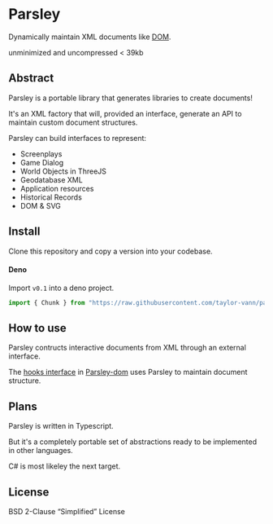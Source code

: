 # Parsley

Dynamically maintain XML documents like
[DOM](https://github.com/taylor-vann/parsley-dom).

unminimized and uncompressed < 39kb

## Abstract

Parsley is a portable library that generates libraries to create documents!

It's an XML factory that will, provided an interface, generate an API to
maintain custom document structures.

Parsley can build interfaces to represent:

- Screenplays
- Game Dialog
- World Objects in ThreeJS
- Geodatabase XML
- Application resources
- Historical Records
- DOM & SVG

## Install

Clone this repository and copy a version into your codebase.

#### Deno

Import `v0.1` into a deno project.

```ts
import { Chunk } from "https://raw.githubusercontent.com/taylor-vann/parsley/main/v0.1/src/parsley.ts";
```

## How to use

Parsley contructs interactive documents from XML through an external interface.

The
[hooks interface](https://github.com/taylor-vann/parsley-dom/blob/main/v0.1/src/hooks/hooks.ts)
in [Parsley-dom](https://github.com/taylor-vann/parsley-dom) uses Parsley to
maintain document structure.

## Plans

Parsley is written in Typescript.

But it's a completely portable set of abstractions ready to be implemented in other languages.

C# is most likeley the next target.

## License

BSD 2-Clause “Simplified” License
